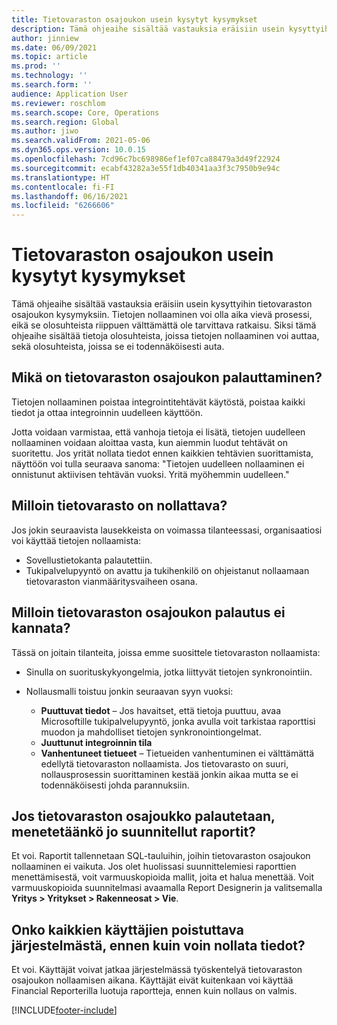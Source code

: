 ```yaml
---
title: Tietovaraston osajoukon usein kysytyt kysymykset
description: Tämä ohjeaihe sisältää vastauksia eräisiin usein kysyttyihin tietovaraston osajoukon kysymyksiin.
author: jinniew
ms.date: 06/09/2021
ms.topic: article
ms.prod: ''
ms.technology: ''
ms.search.form: ''
audience: Application User
ms.reviewer: roschlom
ms.search.scope: Core, Operations
ms.search.region: Global
ms.author: jiwo
ms.search.validFrom: 2021-05-06
ms.dyn365.ops.version: 10.0.15
ms.openlocfilehash: 7cd96c7bc698986ef1ef07ca88479a3d49f22924
ms.sourcegitcommit: ecabf43282a3e55f1db40341aa3f3c7950b9e94c
ms.translationtype: HT
ms.contentlocale: fi-FI
ms.lasthandoff: 06/16/2021
ms.locfileid: "6266606"
---
```

# <a name="data-mart-resets-faq"></a>Tietovaraston osajoukon usein kysytyt kysymykset

Tämä ohjeaihe sisältää vastauksia eräisiin usein kysyttyihin tietovaraston osajoukon kysymyksiin. Tietojen nollaaminen voi olla aika vievä prosessi, eikä se olosuhteista riippuen välttämättä ole tarvittava ratkaisu. Siksi tämä ohjeaihe sisältää tietoja olosuhteista, joissa tietojen nollaaminen voi auttaa, sekä olosuhteista, joissa se ei todennäköisesti auta.

## <a name="what-is-a-data-mart-reset"></a>Mikä on tietovaraston osajoukon palauttaminen?

Tietojen nollaaminen poistaa integrointitehtävät käytöstä, poistaa kaikki tiedot ja ottaa integroinnin uudelleen käyttöön.

Jotta voidaan varmistaa, että vanhoja tietoja ei lisätä, tietojen uudelleen nollaaminen voidaan aloittaa vasta, kun aiemmin luodut tehtävät on suoritettu. Jos yrität nollata tiedot ennen kaikkien tehtävien suorittamista, näyttöön voi tulla seuraava sanoma: "Tietojen uudelleen nollaaminen ei onnistunut aktiivisen tehtävän vuoksi. Yritä myöhemmin uudelleen."

## <a name="when-do-i-have-to-do-a-data-mart-reset"></a>Milloin tietovarasto on nollattava?

Jos jokin seuraavista lausekkeista on voimassa tilanteessasi, organisaatiosi voi käyttää tietojen nollaamista:

- Sovellustietokanta palautettiin.
- Tukipalvelupyyntö on avattu ja tukihenkilö on ohjeistanut nollaamaan tietovaraston vianmääritysvaiheen osana.
 
## <a name="when-is-a-data-mart-reset-inappropriate"></a>Milloin tietovaraston osajoukon palautus ei kannata?

Tässä on joitain tilanteita, joissa emme suosittele tietovaraston nollaamista:

- Sinulla on suorituskykyongelmia, jotka liittyvät tietojen synkronointiin.
- Nollausmalli toistuu jonkin seuraavan syyn vuoksi:

    - **Puuttuvat tiedot** – Jos havaitset, että tietoja puuttuu, avaa Microsoftille tukipalvelupyyntö, jonka avulla voit tarkistaa raporttisi muodon ja mahdolliset tietojen synkronointiongelmat.
    - **Juuttunut integroinnin tila**
    - **Vanhentuneet tietueet** – Tietueiden vanhentuminen ei välttämättä edellytä tietovaraston nollaamista. Jos tietovarasto on suuri, nollausprosessin suorittaminen kestää jonkin aikaa mutta se ei todennäköisesti johda parannuksiin.

## <a name="if-i-reset-the-data-mart-will-i-lose-reports-that-ive-already-designed"></a>Jos tietovaraston osajoukko palautetaan, menetetäänkö jo suunnitellut raportit?

Et voi. Raportit tallennetaan SQL-tauluihin, joihin tietovaraston osajoukon nollaaminen ei vaikuta. Jos olet huolissasi suunnittelemiesi raporttien menettämisestä, voit varmuuskopioida mallit, joita et halua menettää. Voit varmuuskopioida suunnitelmasi avaamalla Report Designerin ja valitsemalla **Yritys \> Yritykset \> Rakenneosat \> Vie**.
 
## <a name="do-all-users-have-to-exit-the-system-before-i-can-reset-the-data-mart"></a>Onko kaikkien käyttäjien poistuttava järjestelmästä, ennen kuin voin nollata tiedot?

Et voi. Käyttäjät voivat jatkaa järjestelmässä työskentelyä tietovaraston osajoukon nollaamisen aikana. Käyttäjät eivät kuitenkaan voi käyttää Financial Reporterilla luotuja raportteja, ennen kuin nollaus on valmis.

[!INCLUDE[footer-include](../../../includes/footer-banner.md)]
